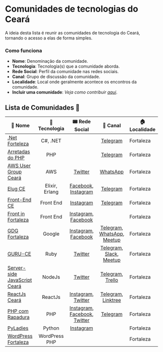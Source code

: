 # Comunidades de tecnologias do Ceará

A ideia desta lista é reunir as comunidades de tecnologia do Ceará, tornando o acesso a elas de forma simples. 

### Como funciona

- **Nome**:  Denominação da comunidade.
- **Tecnologia**: Tecnologia(s) que a comunidade aborda.
- **Rede Social**: Perfil da comunidade nas redes sociais.
- **Canal**: Grupo de discussão da comunidade.
- **Localidade**: Local onde geralmente acontece os encontros da comunidade.
- **Incluir uma comunidade**: *Veja como contribuir [aqui](contribuindo.md)*.

## Lista de Comunidades :scroll:

:link: Nome | :satellite: Tecnologia | :pager: Rede Social | :speech_balloon: Canal | :house: Localidade
---- | :----: | :----: | :----: | ----
[.Net Forteleza](https://t.me/dotnetfortaleza) | C#, .NET |  | [Telegram](https://t.me/dotnetfortaleza) | Fortaleza
[Arretadas do PHP](https://t.me/arretadasdophp "Fomentar a participação de mulheres arretadas no mundo da tecnologia aqui no estado do ceará, especialmente PHP") | PHP | | [Telegram](https://t.me/arretadasdophp) | Fortaleza
[AWS User Group Ceará](https://www.meetup.com/pt-BR/AWS-Users-Group-CE/ "Grupo voltado a discussões, palestras e networking sobre AWS.") | AWS | [Twitter](https://twitter.com/awsusergroupce) | [WhatsApp](https://chat.whatsapp.com/G1JyjJD8vUIJC2X1h6EFZO) | Fortaleza
[Elug CE](https://elug-ce.github.io/ "Somos o grupo de usuários das linguagens de programação funcional Elixir e Erlang do Ceará.") | Elixir, Erlang | [Facebook](https://www.facebook.com/elugce), [Instagram](https://www.instagram.com/elug_ce/)  | [Telegram](https://t.me/elug_ce) | Fortaleza
[Front-End CE](https://frontendce.com.br/ "Trazendo para Ceará conteúdos sobre Desenvolvimento Front-End e afins gerando networking entre os participantes.") | Front End | [Instagram](https://www.instagram.com/frontendce/) | [Telegram](https://t.me/frontendceara) | Fortaleza 
[Front in Fortaleza](https://frontinfortaleza.com.br/ "O melhor evento sobre FRONT-END do Nordeste, com os melhores do Brasil.") | Front End | [Instagram](https://www.instagram.com/frontinfortaleza/), [Facebook](https://www.facebook.com/FrontInFortaleza/) | | Fortaleza
[GDG Fortaleza](http://gdgfortaleza.com.br/ "GDG Fortaleza é um grupo de desenvolvedores entusiastas dos produtos Google.") | Google | [Instagram](https://www.instagram.com/gdgfortalezaoficial/), [Facebook](https://www.facebook.com/gdgfortaleza/) | [Telegram](https://t.me/gdgfortaleza), [WhatsApp](https://chat.whatsapp.com/FfFk74aS4k3BzFEhYqQZWU), [Meetup](https://www.meetup.com/pt-BR/gdgfortaleza/) | Fortaleza
[GURU-CE](https://guru-ce.github.io/ "Grupo de Usuários de Ruby do Ceará") | Ruby | [Twitter](https://twitter.com/guruce) | [Telegram](https://t.me/guru_ce), [Slack](https://guru-ce.slack.com/#/), [Meetup](https://www.meetup.com/pt-BR/Guru-CE/) | Fortaleza
[Server-side JavaScript Ceará]( https://linktr.ee/ssjs_ceara "Grupo cearense de pessoas desenvolvedoras que discutem sobre JavaScript do lado do servidor.") | NodeJs | [Twitter](https://twitter.com/ssjs_ceara) | [Telegram](https://t.me/joinchat/Jss8QEzuGOlRtLSdbF1Ecg), [Trello](https://trello.com/b/UWkJ6Diq/eventos-ssjs-cear%C3%A1-2020) | Fortaleza
[ReactJs Ceará](https://github.com/reactjs-ceara "Grupo para entusiastas desta incrível ferramenta.") | ReactJs | [Instagram](https://www.instagram.com/reactjsceara/), [Twitter](https://twitter.com/reactjs_ceara) | [Telegram](https://t.me/joinchat/Jss8QFjNps8s3YDsMp-V9w), [Linktree](https://linktr.ee/react.js.ceara) | Fortaleza
[PHP com Rapadura](https://phpcomrapadura.org/ "") | PHP | [Instagram](https://www.instagram.com/phpcomrapadura/), [Facebook](https://www.facebook.com/RAPADURAdoPoder/), [Twitter](https://twitter.com/phpcomrapadura) | [Telegram](https://t.me/phpcomrapadura) | Fortaleza
[PyLadies]( https://www.instagram.com/pyladiesfortaleza/ "Hey, lady! Você não está sozinha!") | Python | [Instagram](https://www.instagram.com/pyladiesfortaleza/) |  | Fortaleza
[WordPress Fortaleza](https://www.meetup.com/pt-BR/wpfortaleza/ "Esse grupo foi criado para todos as pessoas interessadas no WordPress. ") | WordPress PHP |  |  | Fortaleza
